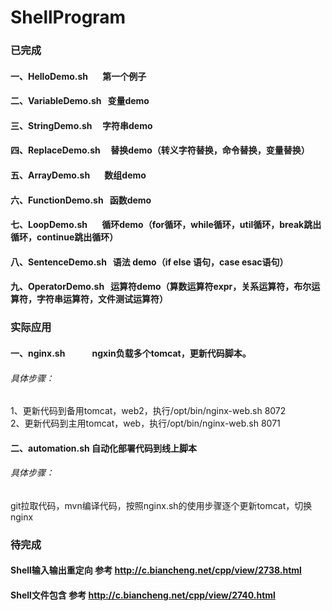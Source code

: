 # ShellProgram

### 已完成
#### 一、HelloDemo.sh	        第一个例子
#### 二、VariableDemo.sh	    变量demo 
#### 三、StringDemo.sh	      字符串demo
#### 四、ReplaceDemo.sh	      替换demo（转义字符替换，命令替换，变量替换）
#### 五、ArrayDemo.sh	        数组demo
#### 六、FunctionDemo.sh	    函数demo
#### 七、LoopDemo.sh	        循环demo（for循环，while循环，util循环，break跳出循环，continue跳出循环）
#### 八、SentenceDemo.sh	    语法 demo（if else 语句，case esac语句）
#### 九、OperatorDemo.sh	    运算符demo（算数运算符expr，关系运算符，布尔运算符，字符串运算符，文件测试运算符）

### 实际应用
#### 一、nginx.sh             ngxin负载多个tomcat，更新代码脚本。
###### 具体步骤：
1、更新代码到备用tomcat，web2，执行/opt/bin/nginx-web.sh 8072</br>
2、更新代码到主用tomcat，web，执行/opt/bin/nginx-web.sh 8071
#### 二、automation.sh         自动化部署代码到线上脚本
###### 具体步骤：     
git拉取代码，mvn编译代码，按照nginx.sh的使用步骤逐个更新tomcat，切换nginx

### 待完成
#### Shell输入输出重定向    参考 http://c.biancheng.net/cpp/view/2738.html
#### Shell文件包含          参考 http://c.biancheng.net/cpp/view/2740.html
